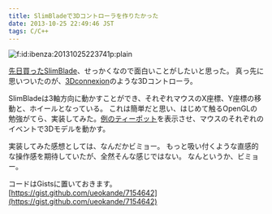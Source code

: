 ```yaml
---
title: SlimBladeで3Dコントローラを作りたかった
date: 2013-10-25 22:49:46 JST
tags: C/C++
---
```


<span itemscope itemtype="http://schema.org/Photograph"><img src="//cdn-ak.f.st-hatena.com/images/fotolife/i/ibenza/20131025/20131025223741.png" alt="f:id:ibenza:20131025223741p:plain" title="f:id:ibenza:20131025223741p:plain" class="hatena-fotolife" itemprop="image"></span>

[先日買ったSlimBlade](http://folioscope.hatenablog.jp/entry/2013/09/22/000340)、せっかくなので面白いことがしたいと思った。
真っ先に思いついたのが、[3Dconnexion](http://www.3dconnexion.jp/)のような3Dコントローラ。

SlimBladeは3軸方向に動かすことができ、それぞれマウスのX座標、Y座標の移動と、ホイールとなっている。
これは簡単だと思い、はじめて触るOpenGLの勉強がてら、実装してみた。[例のティーポット](http://ja.wikipedia.org/wiki/Utah_teapot)を表示させ、マウスのそれぞれのイベントで3Dモデルを動かす。

実装してみた感想としては、なんだかビミョー。
もっと吸い付くような直感的な操作感を期待していたが、全然そんな感じではない。
なんというか、ビミョー。

コードはGistsに置いておきます。  
[https://gist.github.com/ueokande/7154642](https://gist.github.com/ueokande/7154642)

